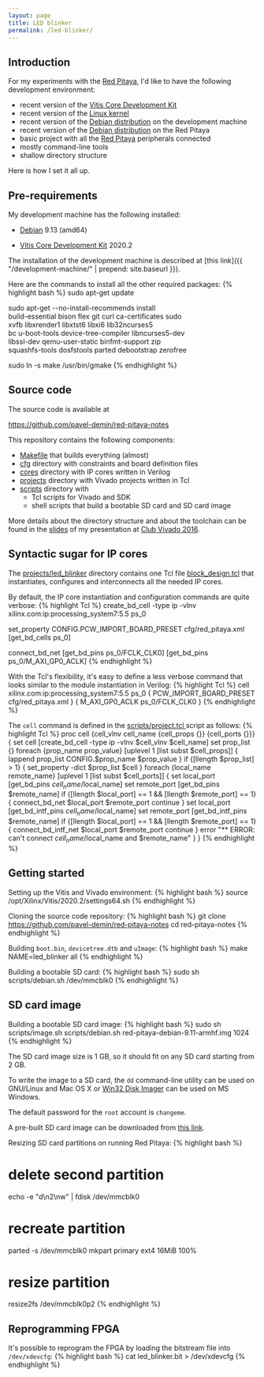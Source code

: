 ```yaml
---
layout: page
title: LED blinker
permalink: /led-blinker/
---
```


Introduction
-----

For my experiments with the [Red Pitaya](http://redpitaya.readthedocs.io), I'd like to have the following development environment:

 - recent version of the [Vitis Core Development Kit](https://www.xilinx.com/products/design-tools/vitis.html)
 - recent version of the [Linux kernel](https://www.kernel.org)
 - recent version of the [Debian distribution](https://www.debian.org/releases/stretch) on the development machine
 - recent version of the [Debian distribution](https://www.debian.org/releases/stretch) on the Red Pitaya
 - basic project with all the [Red Pitaya](http://redpitaya.readthedocs.io) peripherals connected
 - mostly command-line tools
 - shallow directory structure

Here is how I set it all up.

Pre-requirements
-----

My development machine has the following installed:

 - [Debian](https://www.debian.org/releases/stretch) 9.13 (amd64)

 - [Vitis Core Development Kit](https://www.xilinx.com/products/design-tools/vitis.html) 2020.2

The installation of the development machine is described at [this link]({{ "/development-machine/" | prepend: site.baseurl }}).

Here are the commands to install all the other required packages:
{% highlight bash %}
sudo apt-get update

sudo apt-get --no-install-recommends install \
  build-essential bison flex git curl ca-certificates sudo \
  xvfb libxrender1 libxtst6 libxi6 lib32ncurses5 \
  bc u-boot-tools device-tree-compiler libncurses5-dev \
  libssl-dev qemu-user-static binfmt-support zip \
  squashfs-tools dosfstools parted debootstrap zerofree

sudo ln -s make /usr/bin/gmake
{% endhighlight %}

Source code
-----

The source code is available at

<https://github.com/pavel-demin/red-pitaya-notes>

This repository contains the following components:

 - [Makefile](https://github.com/pavel-demin/red-pitaya-notes/blob/master/Makefile) that builds everything (almost)
 - [cfg](https://github.com/pavel-demin/red-pitaya-notes/tree/master/cfg) directory with constraints and board definition files
 - [cores](https://github.com/pavel-demin/red-pitaya-notes/tree/master/cores) directory with IP cores written in Verilog
 - [projects](https://github.com/pavel-demin/red-pitaya-notes/tree/master/projects) directory with Vivado projects written in Tcl
 - [scripts](https://github.com/pavel-demin/red-pitaya-notes/tree/master/scripts) directory with
   - Tcl scripts for Vivado and SDK
   - shell scripts that build a bootable SD card and SD card image

More details about the directory structure and about the toolchain can be found in the [slides](https://www.dropbox.com/sh/5fy49wae6xwxa8a/AACl--BhQvcNgjeQLRaiX9dha/ClubVivado2016_Pavel_Demin.pdf?dl=1) of my presentation at [Club Vivado 2016](https://www.xilinx.com/products/design-tools/vivado/club_vivado_2016_archives.html).

Syntactic sugar for IP cores
-----

The [projects/led_blinker](https://github.com/pavel-demin/red-pitaya-notes/tree/master/projects/led_blinker) directory contains one Tcl file [block_design.tcl](https://github.com/pavel-demin/red-pitaya-notes/blob/master/projects/led_blinker/block_design.tcl) that instantiates, configures and interconnects all the needed IP cores.

By default, the IP core instantiation and configuration commands are quite verbose:
{% highlight Tcl %}
create_bd_cell -type ip -vlnv xilinx.com:ip:processing_system7:5.5 ps_0

set_property CONFIG.PCW_IMPORT_BOARD_PRESET cfg/red_pitaya.xml [get_bd_cells ps_0]

connect_bd_net [get_bd_pins ps_0/FCLK_CLK0] [get_bd_pins ps_0/M_AXI_GP0_ACLK]
{% endhighlight %}

With the Tcl's flexibility, it's easy to define a less verbose command that looks similar to the module instantiation in Verilog:
{% highlight Tcl %}
cell xilinx.com:ip:processing_system7:5.5 ps_0 {
  PCW_IMPORT_BOARD_PRESET cfg/red_pitaya.xml
} {
  M_AXI_GP0_ACLK ps_0/FCLK_CLK0
}
{% endhighlight %}

The `cell` command is defined in the [scripts/project.tcl
](https://github.com/pavel-demin/red-pitaya-notes/blob/master/scripts/project.tcl) script as follows:
{% highlight Tcl %}
proc cell {cell_vlnv cell_name {cell_props {}} {cell_ports {}}} {
  set cell [create_bd_cell -type ip -vlnv $cell_vlnv $cell_name]
  set prop_list {}
  foreach {prop_name prop_value} [uplevel 1 [list subst $cell_props]] {
    lappend prop_list CONFIG.$prop_name $prop_value
  }
  if {[llength $prop_list] > 1} {
    set_property -dict $prop_list $cell
  }
  foreach {local_name remote_name} [uplevel 1 [list subst $cell_ports]] {
    set local_port [get_bd_pins $cell_name/$local_name]
    set remote_port [get_bd_pins $remote_name]
    if {[llength $local_port] == 1 && [llength $remote_port] == 1} {
      connect_bd_net $local_port $remote_port
      continue
    }
    set local_port [get_bd_intf_pins $cell_name/$local_name]
    set remote_port [get_bd_intf_pins $remote_name]
    if {[llength $local_port] == 1 && [llength $remote_port] == 1} {
      connect_bd_intf_net $local_port $remote_port
      continue
    }
    error "** ERROR: can't connect $cell_name/$local_name and $remote_name"
  }
}
{% endhighlight %}

Getting started
-----

Setting up the Vitis and Vivado environment:
{% highlight bash %}
source /opt/Xilinx/Vitis/2020.2/settings64.sh
{% endhighlight %}

Cloning the source code repository:
{% highlight bash %}
git clone https://github.com/pavel-demin/red-pitaya-notes
cd red-pitaya-notes
{% endhighlight %}

Building `boot.bin`, `devicetree.dtb` and `uImage`:
{% highlight bash %}
make NAME=led_blinker all
{% endhighlight %}

Building a bootable SD card:
{% highlight bash %}
sudo sh scripts/debian.sh /dev/mmcblk0
{% endhighlight %}

SD card image
-----

Building a bootable SD card image:
{% highlight bash %}
sudo sh scripts/image.sh scripts/debian.sh red-pitaya-debian-9.11-armhf.img 1024
{% endhighlight %}

The SD card image size is 1 GB, so it should fit on any SD card starting from 2 GB.

To write the image to a SD card, the `dd` command-line utility can be used on GNU/Linux and Mac OS X or [Win32 Disk Imager](http://sourceforge.net/projects/win32diskimager/) can be used on MS Windows.

The default password for the `root` account is `changeme`.

A pre-built SD card image can be downloaded from [this link](https://www.dropbox.com/sh/5fy49wae6xwxa8a/AABALhXF76tDl-8askrbhjfxa/red-pitaya-debian-9.11-armhf-20191120.zip?dl=1).

Resizing SD card partitions on running Red Pitaya:
{% highlight bash %}
# delete second partition
echo -e "d\n2\nw" | fdisk /dev/mmcblk0
# recreate partition
parted -s /dev/mmcblk0 mkpart primary ext4 16MiB 100%
# resize partition
resize2fs /dev/mmcblk0p2
{% endhighlight %}

Reprogramming FPGA
-----

It's possible to reprogram the FPGA by loading the bitstream file into `/dev/xdevcfg`:
{% highlight bash %}
cat led_blinker.bit > /dev/xdevcfg
{% endhighlight %}
